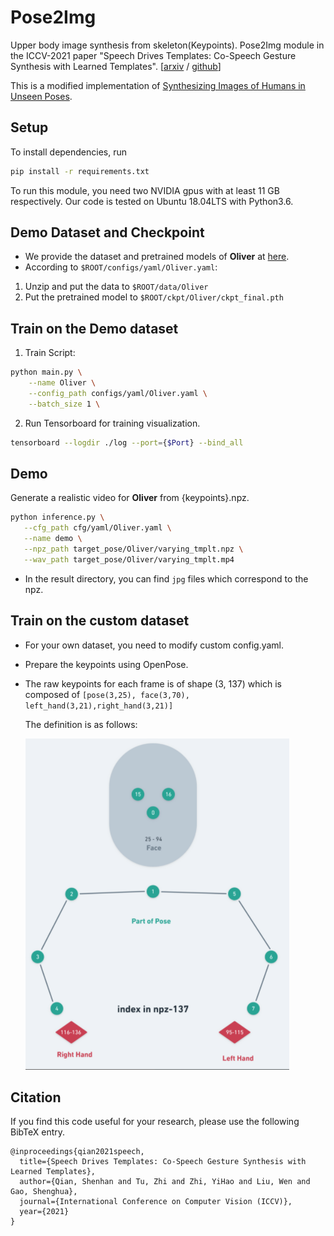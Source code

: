 # Pose2Img
Upper body image synthesis from skeleton(Keypoints).
Pose2Img module in the ICCV-2021 paper "Speech Drives Templates: Co-Speech Gesture Synthesis with Learned Templates".
[[arxiv](https://arxiv.org/abs/2108.08020) / [github](https://github.com/ShenhanQian/SpeechDrivesTemplates)]

This is a modified implementation of [Synthesizing Images of Humans in Unseen Poses](https://openaccess.thecvf.com/content_cvpr_2018/CameraReady/1978.pdf). 


## Setup

To install dependencies, run

``` bash
pip install -r requirements.txt
```

To run this module, you need two NVIDIA gpus with at least 11 GB respectively.
Our code is tested on Ubuntu 18.04LTS with Python3.6.

## Demo Dataset and Checkpoint

- We provide the dataset and pretrained models of **Oliver** at 
  [here](https://shanghaitecheducn-my.sharepoint.com/:f:/g/personal/zhiyh_shanghaitech_edu_cn/EhttJC7dVrFApeBu1f_RVv8BdX0eYxxx1wghyThCxgDv1A?e=UPasDc). 
- According to `$ROOT/configs/yaml/Oliver.yaml`:

1. Unzip and put the data to `$ROOT/data/Oliver`
2. Put the pretrained model to `$ROOT/ckpt/Oliver/ckpt_final.pth`


## Train on the Demo dataset
1. Train Script:
``` bash
python main.py \
    --name Oliver \
    --config_path configs/yaml/Oliver.yaml \
    --batch_size 1 \
```
2. Run Tensorboard for training visualization.
``` bash
tensorboard --logdir ./log --port={$Port} --bind_all
```


## Demo

Generate a realistic video for **Oliver** from {keypoints}.npz. 

``` bash
python inference.py \
   --cfg_path cfg/yaml/Oliver.yaml \
   --name demo \
   --npz_path target_pose/Oliver/varying_tmplt.npz \
   --wav_path target_pose/Oliver/varying_tmplt.mp4
```

- In the result directory, you can find `jpg` files which correspond to the npz.

## Train on the custom dataset
- For your own dataset, you need to modify custom config.yaml.

- Prepare the keypoints using OpenPose.

- The raw keypoints for each frame is of shape (3, 137)
  which is composed of ```[pose(3,25), face(3,70), left_hand(3,21),right_hand(3,21)]```

  The definition is as follows:

  <img src="statics/keypoints.png" alt="definition"  />

## Citation
If you find this code useful for your research, please use the following BibTeX entry.
```
@inproceedings{qian2021speech,
  title={Speech Drives Templates: Co-Speech Gesture Synthesis with Learned Templates},
  author={Qian, Shenhan and Tu, Zhi and Zhi, YiHao and Liu, Wen and Gao, Shenghua},
  journal={International Conference on Computer Vision (ICCV)},
  year={2021}
}
```

